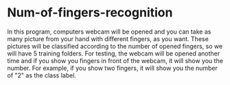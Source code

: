 # Num-of-fingers-recognition
In this program, computers webcam will be opened and you can take as many picture from your hand with different fingers, as you want.
These pictures will be classified according to the number of opened fingers, so we will have 5 training folders.
For testing, the webcam will be opened another time and if you show you fingers in front of the webcam, it will show you the number.
For example, if you show two fingers, it will show you the number of "2" as the class label.
